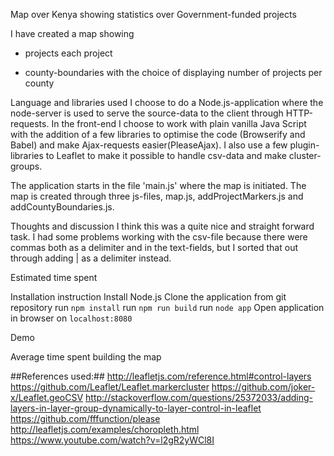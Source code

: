 Map over Kenya showing statistics over Government-funded projects

I have created a map showing
- projects
    each project
  
- county-boundaries with the choice of displaying
    number of projects per county
   
    
Language and libraries used
I choose to do a Node.js-application where the node-server is used to serve the source-data to the client through
HTTP-requests. In the front-end I choose to work with plain vanilla Java Script with the addition of a few libraries
to optimise the code (Browserify and Babel) and make Ajax-requests easier(PleaseAjax). I also use a few plugin-libraries
to Leaflet to make it possible to handle csv-data and make cluster-groups.

The application starts in the file 'main.js' where the map is initiated. The map is created through three js-files, map.js, addProjectMarkers.js
and addCountyBoundaries.js.

Thoughts and discussion
I think this was a quite nice and straight forward task. I had some problems working with the csv-file because there were commas both as a 
delimiter and in the text-fields, but I sorted that out through adding | as a delimiter instead. 

Estimated time spent

Installation instruction
Install Node.js
Clone the application from git repository
run ```npm install```
run ```npm run build```
run ```node app```
Open application in browser on ```localhost:8080```

Demo

Average time spent building the map





##References used:##
http://leafletjs.com/reference.html#control-layers
https://github.com/Leaflet/Leaflet.markercluster
https://github.com/joker-x/Leaflet.geoCSV
http://stackoverflow.com/questions/25372033/adding-layers-in-layer-group-dynamically-to-layer-control-in-leaflet
https://github.com/fffunction/please
http://leafletjs.com/examples/choropleth.html
https://www.youtube.com/watch?v=l2gR2yWCl8I
